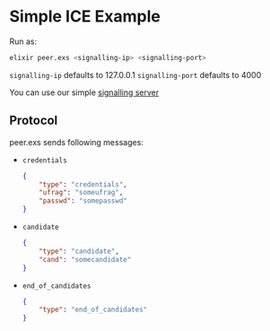 # Simple ICE Example

Run as:

```bash
elixir peer.exs <signalling-ip> <signalling-port>
```

`signalling-ip` defaults to 127.0.0.1
`signalling-port` defaults to 4000

You can use our simple [signalling server](../signalling_server)

## Protocol

peer.exs sends following messages:

* `credentials`

    ```json
    {
        "type": "credentials",
        "ufrag": "someufrag",
        "passwd": "somepasswd"
    }
    ```

* `candidate`

    ```json
    {
        "type": "candidate",
        "cand": "somecandidate"
    }
    ```

* `end_of_candidates`

    ```json
    {
        "type": "end_of_candidates"
    }
    ```


